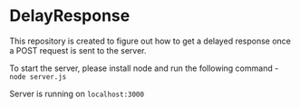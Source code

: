 # DelayResponse
This repository is created to figure out how to get a delayed response once a POST request is sent to the server.


To start the server, please install node and run the following command - 
`node server.js`

Server is running on `localhost:3000`
